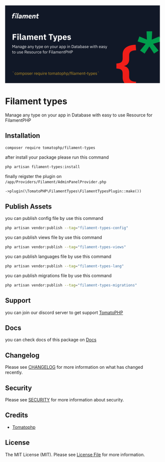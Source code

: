 ![Screenshot](./arts/screenshot.png)

# Filament types

Manage any type on your app in Database with easy to use Resource for FilamentPHP

## Installation

```bash
composer require tomatophp/filament-types
```
after install your package please run this command

```bash
php artisan filament-types:install
```


finally reigster the plugin on `/app/Providers/Filament/AdminPanelProvider.php`

```php
->plugin(\TomatoPHP\FilamentTypes\FilamentTypesPlugin::make())
```

## Publish Assets

you can publish config file by use this command

```bash
php artisan vendor:publish --tag="filament-types-config"
```

you can publish views file by use this command

```bash
php artisan vendor:publish --tag="filament-types-views"
```

you can publish languages file by use this command

```bash
php artisan vendor:publish --tag="filament-types-lang"
```

you can publish migrations file by use this command

```bash
php artisan vendor:publish --tag="filament-types-migrations"
```

## Support

you can join our discord server to get support [TomatoPHP](https://discord.gg/Xqmt35Uh)

## Docs

you can check docs of this package on [Docs](https://docs.tomatophp.com/plugins/laravel-package-generator)

## Changelog

Please see [CHANGELOG](CHANGELOG.md) for more information on what has changed recently.

## Security

Please see [SECURITY](SECURITY.md) for more information about security.

## Credits

- [Tomatophp](mailto:info@3x1.io)

## License

The MIT License (MIT). Please see [License File](LICENSE.md) for more information.
